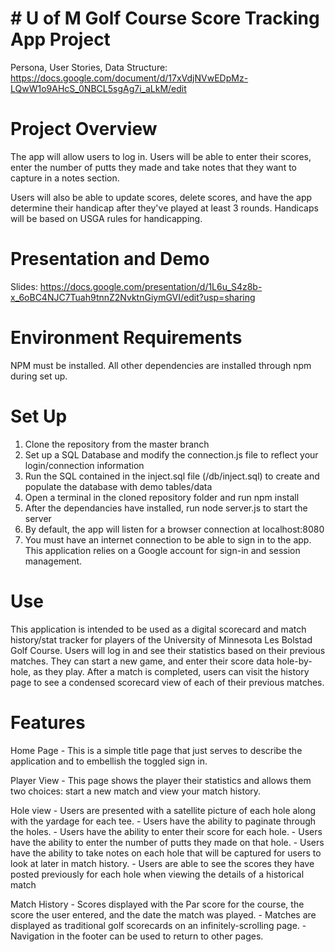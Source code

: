 # # U of M Golf Course Score Tracking App Project
Persona, User Stories, Data Structure: https://docs.google.com/document/d/17xVdjNVwEDpMz-LQwW1o9AHcS_0NBCL5sgAg7i_aLkM/edit

# Project Overview
The app will allow users to log in. Users will be able to enter their scores, enter the number of putts they made and take notes that they want to capture in a notes section.

Users will also be able to update scores, delete scores, and have the app determine their handicap after they've played at least 3 rounds. Handicaps will be based on USGA rules for handicapping.

# Presentation and Demo
Slides: https://docs.google.com/presentation/d/1L6u_S4z8b-x_6oBC4NJC7Tuah9tnnZ2NvktnGiymGVI/edit?usp=sharing

# Environment Requirements
NPM must be installed. All other dependencies are installed through npm during set up.

# Set Up
1. Clone the repository from the master branch
2. Set up a SQL Database and modify the connection.js file to reflect your login/connection information
3. Run the SQL contained in the inject.sql file (/db/inject.sql) to create and populate the database with demo tables/data
4. Open a terminal in the cloned repository folder and run npm install 
5. After the dependancies have installed, run node server.js to start the server
6. By default, the app will listen for a browser connection at localhost:8080
7. You must have an internet connection to be able to sign in to the app. This application relies on a Google account for sign-in and session management. 

# Use
This application is intended to be used as a digital scorecard and match history/stat tracker for players of the University of Minnesota Les Bolstad Golf Course. Users will log in and see their statistics based on their previous matches. They can start a new game, and enter their score data hole-by-hole, as they play. After a match is completed, users can visit the history page to see a condensed scorecard view of each of their previous matches. 

# Features 
Home Page
    - This is a simple title page that just serves to describe the application and to embellish the toggled sign in.
    
 Player View 
    - This page shows the player their statistics and allows them two choices: start a new match and view your match history. 
    
Hole view
    - Users are presented with a satellite picture of each hole along with the yardage for each tee.
    - Users have the ability to paginate through the holes.
    - Users have the ability to enter their score for each hole.
    - Users have the ability to enter the number of putts they made on that hole.
    - Users have the ability to take notes on each hole that will be captured for users to look at later in match history.
    - Users are able to see the scores they have posted previously for each hole when viewing the details of a historical match
    
Match History
    - Scores displayed with the Par score for the course, the score the user entered, and the date the match was played.
    - Matches are displayed as traditional golf scorecards on an infinitely-scrolling page.
    - Navigation in the footer can be used to return to other pages. 
